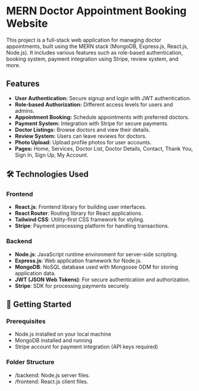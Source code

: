 #  MERN Doctor Appointment Booking Website

This project is a full-stack web application for managing doctor appointments, built using the MERN stack (MongoDB, Express.js, React.js, Node.js). It includes various features such as role-based authentication, booking system, payment integration using Stripe, review system, and more.

##  Features

- **User Authentication:** Secure signup and login with JWT authentication.
- **Role-based Authorization:** Different access levels for users and admins.
- **Appointment Booking:** Schedule appointments with preferred doctors.
- **Payment System:** Integration with Stripe for secure payments.
- **Doctor Listings:** Browse doctors and view their details.
- **Review System:** Users can leave reviews for doctors.
- **Photo Upload:** Upload profile photos for user accounts.
- **Pages:** Home, Services, Doctor List, Doctor Details, Contact, Thank You, Sign In, Sign Up, My Account.

## 🛠️ Technologies Used

### Frontend

- **React.js**: Frontend library for building user interfaces.
- **React Router**: Routing library for React applications.
- **Tailwind CSS**: Utility-first CSS framework for styling.
- **Stripe**: Payment processing platform for handling transactions.


### Backend

- **Node.js**: JavaScript runtime environment for server-side scripting.
- **Express.js**: Web application framework for Node.js.
- **MongoDB**: NoSQL database used with Mongoose ODM for storing application data.
- **JWT (JSON Web Tokens)**: For secure authentication and authorization.
- **Stripe**: SDK for processing payments securely.



## 🔧 Getting Started

### Prerequisites

- Node.js installed on your local machine
- MongoDB installed and running
- Stripe account for payment integration (API keys required)

### Folder Structure
- /backend: Node.js server files.
- /frontend: React.js client files.

   

